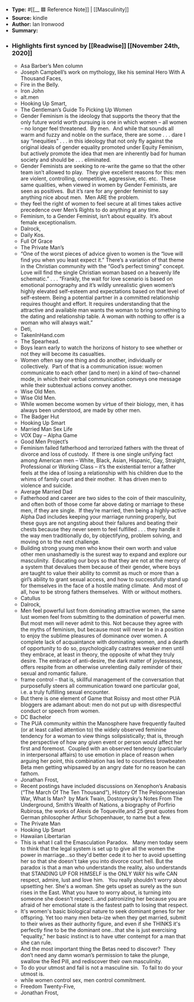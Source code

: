- **Type:** #[[__ 🟦  Reference Note]] | [[Masculinity]]
- **Source:**  kindle
- **Author:** Ian Ironwood
- **Summary:**
- ### Highlights first synced by [[Readwise]] [[November 24th, 2020]]
    - Asa Barber’s Men column 
    - Joseph Campbell’s work on mythology, like his seminal Hero With A Thousand Faces, 
    - Fire in the Belly. 
    - Iron John 
    - alt.men 
    - Hooking Up Smart, 
    - The Gentleman’s Guide To Picking Up Women 
    - Gender Feminism is the ideology that supports the theory that the only future world worth pursuing is one in which women – all women – no longer feel threatened.  By men.  And while that sounds all warm and fuzzy and noble on the surface, there are some . . . dare I say “inequities” . . . in this ideology that not only fly against the original ideals of gender equality promoted under Equity Feminism, but actively promote the idea that men are inherently bad for human society and should be . . . eliminated. 
    - Gender Feminists are seeking to re-write the game so that the other team isn’t allowed to play.  They give excellent reasons for this: men are violent, controlling, competitive, aggressive, etc. etc.  These same qualities, when viewed in women by Gender Feminists, are seen as positives.  But it’s rare for any gender feminist to say anything nice about men.  Men ARE the problem. 
    - they feel the right of women to feel secure at all times takes active precedence over Men’s Rights to do anything at any time. 
    - Feminism, to a Gender Feminist, isn’t about equality.  It’s about female exceptionalism. 
    - Dalrock, 
    - Daily Kos. 
    - Full Of Grace 
    - The Private Man’s 
    - “One of the worst pieces of advice given to women is the “love will find you when you least expect it.” There’s a variation of that theme in the Christian community with the “God’s perfect timing” concept. Love will find the single Christian woman based on a heavenly life schematic.” . . . “Frankly, the wait for love scenario is based on emotional pornography and it’s wildly unrealistic given women’s highly elevated self-esteem and expectations based on that level of self-esteem. Being a potential partner in a committed relationship requires thought and effort. It requires understanding that the attractive and available man wants the woman to bring something to the dating and relationship table. A woman with nothing to offer is a woman who will always wait.” 
    - Deti, 
    - TakenInHand.com 
    - The Spearhead. 
    - Boys learn early to watch the horizons of history to see whether or not they will become its casualties. 
    - Women often say one thing and do another, individually or collectively.  Part of that is a communication issue: women communicate to each other (and to men) in a kind of two-channel mode, in which their verbal communication conveys one message while their subtextual actions convey another. 
    - Wise Old Men. 
    - Wise Old Men. 
    - While women become women by virtue of their biology, men, it has always been understood, are made by other men. 
    - The Badger Hut 
    - Hooking Up Smart 
    - Married Man Sex Life 
    - VOX Day – Alpha Game 
    - Good Men Project’s 
    - Feminism failed fatherhood and terrorized fathers with the threat of divorce and loss of custody.  If there is one single unifying fact among American men – White, Black, Asian, Hispanic, Gay, Straight, Professional or Working Class – it’s the existential terror a father feels at the idea of losing a relationship with his children due to the whims of family court and their mother.  It has driven men to violence and suicide. 
    - Average Married Dad 
    - Fatherhood and career are two sides to the coin of their masculinity, and often both of those come far above dating or marriage to these men, if they are single.  If they’re married, then being a highly-active Alpha Dad includes keeping your marriage running properly, but these guys are not angsting about their failures and beating their chests because they never seem to feel fulfilled . . . they handle it the way men traditionally do, by objectifying, problem solving, and moving on to the next challenge. 
    - Building strong young men who know their own worth and value other men unashamedly is the surest way to expand and explore our masculinity.  Educating our boys so that they are not at the mercy of a system that devalues them because of their gender, where boys are taught to value their ability to commit as much or more than a girl’s ability to grant sexual access, and how to successfully stand up for themselves in the face of a hostile mating climate.  And most of all, how to be strong fathers themselves.  With or without mothers. 
    - Catullus 
    - Dalrock, 
    - Men feel powerful lust from dominating attractive women, the same lust women feel from submitting to the domination of powerful men. But most men will never admit to this. Not because they agree with the myths of feminism, but because most will never be in a position to enjoy the sublime pleasures of dominance over women. A complete lack of acquaintance with dominating women, and a dearth of opportunity to do so, psychologically castrates weaker men until they embrace, at least in theory, the opposite of what they truly desire. The embrace of anti-desire, the dark matter of joylessness, offers respite from an otherwise unrelenting daily reminder of their sexual and romantic failure. 
    - frame control – that is, skillful management of the conversation that purposefully steers all communication toward one particular goal, i.e. a truly fulfilling sexual encounter. 
    - But there is one element of Game that Roissy and most other PUA bloggers are adamant about: men do not put up with disrespectful conduct or speech from women. 
    - DC Bachelor 
    - The PUA community within the Manosphere have frequently faulted (or at least called attention to) the widely observed feminine tendency for a woman to view things solipsistically; that is, through the perspective of how any given event or person would affect her first and foremost.  Coupled with an observed tendency (particularly in interpersonal affairs) to use emotion in place of reason when arguing her point, this combination has led to countless browbeaten Beta men getting whipsawed by an angry date for no reason he can fathom. 
    - Jonathan Frost, 
    - Recent postings have included discussions on Xenophon’s Anabasis (“The March Of The Ten Thousand”), History Of The Peloponnesian War, What Is Man?  by Mark Twain, Dostoyevsky’s Notes From The Underground, Smith’s Wealth of Nations, a biography of Porfirio Rubirosa, the works of Alexis de Toqueville,and 25 great quotes from German philosopher Arthur Schopenhauer, to name but a few. 
    - The Private Man 
    - Hooking Up Smart 
    - Hawaiian Libertarian 
    - This is what I call the Emasculation Paradox.   Many men today seem to think that the legal system is set up to give all the women the power in marriage...so they'd better cede it to her to avoid upsetting her so that she doesn't take you into divorce court hell. But the paradox is that a man who understands the reality, also understands that STANDING UP FOR HIMSELF is the ONLY WAY his wife CAN respect, admire, lust and love him.   You really shouldn't worry about upsetting her. She's a woman. She gets upset as surely as the sun rises in the East. What you have to worry about, is turning into someone she doesn't respect...and patronizing her because you are afraid of her emotional state is the fastest path to losing that respect. 
    - It's women's basic biological nature to seek dominant genes for her offspring. Yet too many men beta-ize when they get married, submit to their wives as their authority figure, and even if she THINKS it's perfectly fine to be the dominant one...that she is just exercising "equality," her basic instinct is to have utter contempt for a man that she can rule. 
    - And the most important thing the Betas need to discover?  They don’t need any damn woman’s permission to take the plunge, swallow the Red Pill, and rediscover their own masculinity. 
    - To do your utmost and fail is not a masculine sin.  To fail to do your utmost is. 
    - while women control sex, men control commitment. 
    - Freedom Twenty-Five, 
    - Jonathan Frost, 
